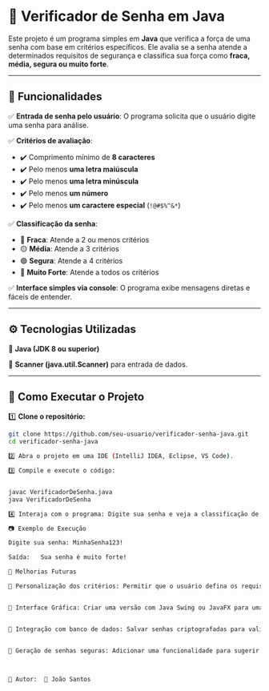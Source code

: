 # 🔐 Verificador de Senha em Java  

Este projeto é um programa simples em **Java** que verifica a força de uma senha com base em critérios específicos. Ele avalia se a senha atende a determinados requisitos de segurança e classifica sua força como **fraca, média, segura ou muito forte**.  

---

## 📌 Funcionalidades  

✅ **Entrada de senha pelo usuário**: O programa solicita que o usuário digite uma senha para análise.  

✅ **Critérios de avaliação**:  
- ✔️ Comprimento mínimo de **8 caracteres**  
- ✔️ Pelo menos **uma letra maiúscula**  
- ✔️ Pelo menos **uma letra minúscula**  
- ✔️ Pelo menos **um número**  
- ✔️ Pelo menos **um caractere especial** (`!@#$%^&*`)  

✅ **Classificação da senha**:  
- 🔴 **Fraca**: Atende a 2 ou menos critérios  
- 🟡 **Média**: Atende a 3 critérios  
- 🟢 **Segura**: Atende a 4 critérios  
- 🔵 **Muito Forte**: Atende a todos os critérios  

✅ **Interface simples via console**: O programa exibe mensagens diretas e fáceis de entender.  

---

## ⚙️ Tecnologias Utilizadas  

🔹 **Java (JDK 8 ou superior)**  

🔹 **Scanner (java.util.Scanner)** para entrada de dados.  

---

## 🚀 Como Executar o Projeto  

1️⃣ **Clone o repositório:**  
```bash
git clone https://github.com/seu-usuario/verificador-senha-java.git
cd verificador-senha-java

2️⃣ Abra o projeto em uma IDE (IntelliJ IDEA, Eclipse, VS Code).

3️⃣ Compile e execute o código:


javac VerificadorDeSenha.java
java VerificadorDeSenha

4️⃣ Interaja com o programa: Digite sua senha e veja a classificação de sua força.

📷 Exemplo de Execução

Digite sua senha: MinhaSenha123!  

Saída:   Sua senha é muito forte!  

📌 Melhorias Futuras

🔹 Personalização dos critérios: Permitir que o usuário defina os requisitos da senha.


🔹 Interface Gráfica: Criar uma versão com Java Swing ou JavaFX para uma melhor experiência.


🔹 Integração com banco de dados: Salvar senhas criptografadas para validação futura.


🔹 Geração de senhas seguras: Adicionar uma funcionalidade para sugerir senhas fortes automaticamente.



🔗 Autor:  📌 João Santos
